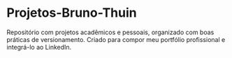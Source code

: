 # Projetos-Bruno-Thuin
Repositório com projetos acadêmicos e pessoais, organizado com boas práticas de versionamento. Criado para compor meu portfólio profissional e integrá-lo ao LinkedIn.
